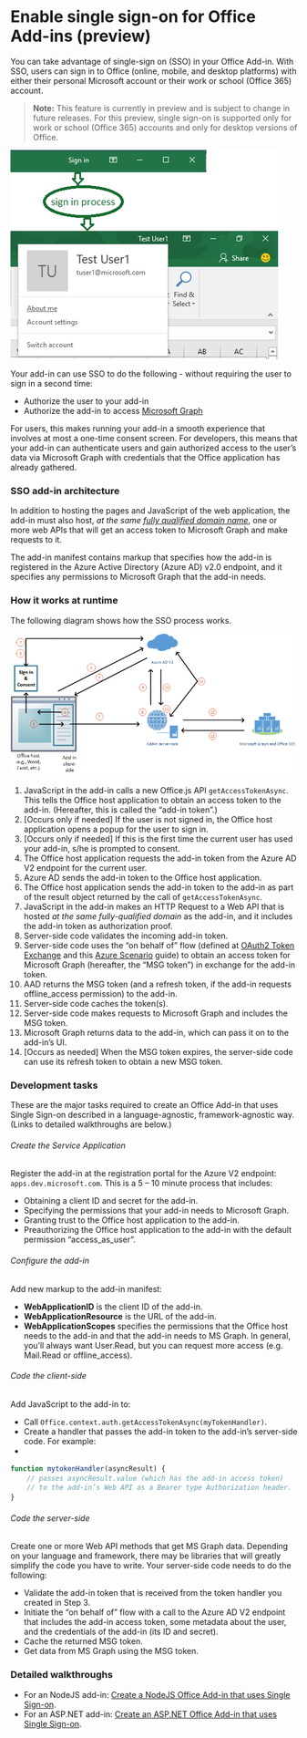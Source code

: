 # Enable single sign-on for Office Add-ins (preview)

You can take advantage of single-sign on (SSO) in your Office Add-in. With SSO, users can sign in to Office (online, mobile, and desktop platforms) with either their personal Microsoft account or their work or school (Office 365) account. 

<!-- Should we add a Preview notice as well, to be clear? 
-->

>**Note:** This feature is currently in preview and is subject to change in future releases. For this preview, single sign-on is supported only for work or school (Office 365) accounts and only for desktop versions of Office. 

![An image showing the sign-in process for an add-in](../../images/OfficeHostTitleBarLogin.png)

Your add-in can use SSO to do the following - without requiring the user to sign in a second time:

* Authorize the user to your add-in
* Authorize the add-in to access [Microsoft Graph](https://developer.microsoft.com/graph/docs) 

For users, this makes running your add-in a smooth experience that involves at most a one-time consent screen. For developers, this means that your add-in can authenticate users and gain authorized access to the user’s data via Microsoft Graph with credentials that the Office application has already gathered.
 

### SSO add-in architecture

In addition to hosting the pages and JavaScript of the web application, the add-in must also host, *at the same [fully qualified domain name](https://msdn.microsoft.com/en-us/library/windows/desktop/ms682135(v=vs.85).aspx#_dns_fully_qualified_domain_name_fqdn__gly)*, one or more web APIs that will get an access token to Microsoft Graph and make requests to it.

The add-in manifest contains markup that specifies how the add-in is registered in the Azure Active Directory (Azure AD) v2.0 endpoint, and it specifies any permissions to Microsoft Graph that the add-in needs.

### How it works at runtime

The following diagram shows how the SSO process works. 

![Add-in commands](../../images/SSOOverviewDiagram.png)

1. JavaScript in the add-in calls a new Office.js API `getAccessTokenAsync`. This tells the Office host application to obtain an access token to the add-in. (Hereafter, this is called the “add-in token”.)
1. [Occurs only if needed] If the user is not signed in, the Office host application opens a popup for the user to sign in. 
1. [Occurs only if needed] If this is the first time the current user has used your add-in, s/he is prompted to consent. 
1. The Office host application requests the add-in token from the Azure AD V2 endpoint for the current user.
1. Azure AD sends the add-in token to the Office host application.
1. The Office host application sends the add-in token to the add-in as part of the result object returned by the call of `getAccessTokenAsync`.
1. JavaScript in the add-in makes an HTTP Request to a Web API that is hosted *at the same fully-qualified domain* as the add-in, and it includes the add-in token as authorization proof.  
1. Server-side code validates the incoming add-in token.
1. Server-side code uses the “on behalf of” flow (defined at [OAuth2 Token Exchange](https://tools.ietf.org/html/draft-ietf-oauth-token-exchange-02) and this [Azure Scenario](https://docs.microsoft.com/en-us/azure/active-directory/develop/active-directory-authentication-scenarios#daemon-or-server-application-to-web-api) guide) to obtain an access token for Microsoft Graph (hereafter, the “MSG token”) in exchange for the add-in token. 
1. AAD returns the MSG token (and a refresh token, if the add-in requests offline_access permission) to the add-in.
1. Server-side code caches the token(s).
1. Server-side code makes requests to Microsoft Graph and includes the MSG token.
1. Microsoft Graph returns data to the add-in, which can pass it on to the add-in’s UI. 
1. [Occurs as needed] When the MSG token expires, the server-side code can use its refresh token to obtain a new MSG token.

### Development tasks

These are the major tasks required to create an Office Add-in that uses Single Sign-on described in a language-agnostic, framework-agnostic way. (Links to detailed walkthroughs are below.)

###### Create the Service Application

Register the add-in at the registration portal for the Azure V2 endpoint: `apps.dev.microsoft.com`. This is a 5 – 10 minute process that includes:

* Obtaining a client ID and secret for the add-in.
* Specifying the permissions that your add-in needs to Microsoft Graph.
* Granting trust to the Office host application to the add-in.
* Preauthorizing the Office host application to the add-in with the default permission “access_as_user”.

###### Configure the add-in

Add new markup to the add-in manifest:

* **WebApplicationID** is the client ID of the add-in.
* **WebApplicationResource** is the URL of the add-in.
* **WebApplicationScopes** specifies the permissions that the Office host needs to the add-in and that the add-in needs to MS Graph. In general, you’ll always want User.Read, but you can request more access (e.g. Mail.Read or offline_access).

###### Code the client-side

Add JavaScript to the add-in to:

* Call `Office.context.auth.getAccessTokenAsync(myTokenHandler)`.
* Create a handler that passes the add-in token to the add-in’s server-side code. For example:
* 
```js
function mytokenHandler(asyncResult) {
    // passes asyncResult.value (which has the add-in access token)
    // to the add-in’s Web API as a Bearer type Authorization header.
}
```

###### Code the server-side

Create one or more Web API methods that get MS Graph data. Depending on your language and framework, there may be libraries that will greatly simplify the code you have to write. Your server-side code needs to do the following:

* Validate the add-in token that is received from the token handler you created in Step 3.
* Initiate the “on behalf of” flow with a call to the Azure AD V2 endpoint that includes the add-in access token, some metadata about the user, and the credentials of the add-in (its ID and secret). 
* Cache the returned MSG token.
* Get data from MS Graph using the MSG token.

### Detailed walkthroughs

* For an NodeJS add-in: [Create a NodeJS Office Add-in that uses Single Sign-on](../../docs/develop/create-sso-office-add-ins-nodejs.md).
* For an ASP.NET add-in: [Create an ASP.NET Office Add-in that uses Single Sign-on](../../docs/develop/create-sso-office-add-ins-aspnet.md).


